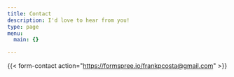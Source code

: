```yaml
---
title: Contact
description: I'd love to hear from you!
type: page
menu:
  main: {}

---
```


{{< form-contact action="https://formspree.io/frankpcosta@gmail.com"  >}}
